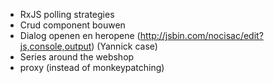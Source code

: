 
- RxJS polling strategies
- Crud component bouwen
- Dialog openen en heropene (http://jsbin.com/nocisac/edit?js,console,output) (Yannick case)
- Series around the webshop
- proxy (instead of monkeypatching)